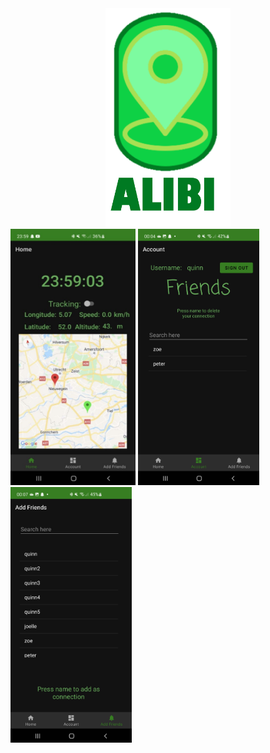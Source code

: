<!DOCTYPE html>
<center>
<img src='logo_groot.png' width='200' >
</center>
<div>
    <img src='Screenshot_20220323-235918_Alibi.jpg' width='200'>
    <img src='Screenshot_20220324-000421_Alibi.jpg' width='194'>
    <img src='Screenshot_20220324-000719_Alibi.jpg' width='194'>
</div>
